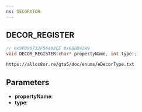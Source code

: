 ```yaml
---
ns: DECORATOR
---
```

## DECOR_REGISTER

```c
// 0x9FD90732F56403CE 0x68BD42A9
void DECOR_REGISTER(char* propertyName, int type);
```

```
https://alloc8or.re/gta5/doc/enums/eDecorType.txt
```

## Parameters
* **propertyName**: 
* **type**: 

